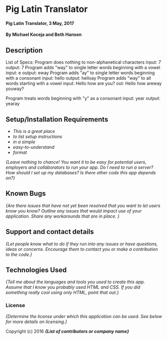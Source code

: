 # Pig Latin Translator

#### Pig Latin Translator, 3 May, 2017

#### By Michael Koceja and Beth Hansen

## Description

List of Specs:
  Program does nothing to non-alphanetical characters
    input: 7
    output: 7
  Program adds "way" to single letter words beginning with a vowel
    input: e
    output: eway
  Program adds "ay" to single letter words beginning with a consonant
    input: hello
    output: helloay
  Program adds "way" to all words starting with a vowel
    input: Hello how are you?
    out: Hello how areway youway?
  <!-- Program adds "ay" to all words beginning with consonant -->
  Program treats words beginning with "y" as a consonant
    input: year
    output: yearay

## Setup/Installation Requirements

* _This is a great place_
* _to list setup instructions_
* _in a simple_
* _easy-to-understand_
* _format_

_{Leave nothing to chance! You want it to be easy for potential users, employers and collaborators to run your app. Do I need to run a server? How should I set up my databases? Is there other code this app depends on?}_

## Known Bugs

_{Are there issues that have not yet been resolved that you want to let users know you know?  Outline any issues that would impact use of your application.  Share any workarounds that are in place. }_

## Support and contact details

_{Let people know what to do if they run into any issues or have questions, ideas or concerns.  Encourage them to contact you or make a contribution to the code.}_

## Technologies Used

_{Tell me about the languages and tools you used to create this app. Assume that I know you probably used HTML and CSS. If you did something really cool using only HTML, point that out.}_

### License

*{Determine the license under which this application can be used.  See below for more details on licensing.}*

Copyright (c) 2016 **_{List of contributors or company name}_**

